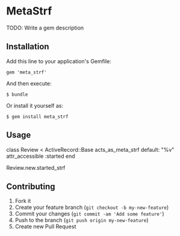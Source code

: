 # MetaStrf

TODO: Write a gem description

## Installation

Add this line to your application's Gemfile:

    gem 'meta_strf'

And then execute:

    $ bundle

Or install it yourself as:

    $ gem install meta_strf

## Usage

class Review < ActiveRecord::Base
  acts_as_meta_strf default: "%v"
  attr_accessible :started
end

Review.new.started_strf

## Contributing

1. Fork it
2. Create your feature branch (`git checkout -b my-new-feature`)
3. Commit your changes (`git commit -am 'Add some feature'`)
4. Push to the branch (`git push origin my-new-feature`)
5. Create new Pull Request

